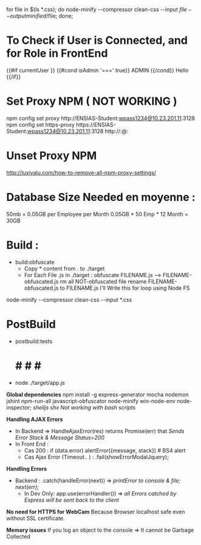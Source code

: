 for file in $(ls *.css); do  node-minify --compressor clean-css --input $file --output minified/$file; done;

# To Check if User is Connected, and for Role in FrontEnd
{{#if currentUser }} 
    {{#cond isAdmin '===' true}}
        ADMIN
    {{/cond}}
    Hello
{{/if}}


# Set Proxy NPM ( NOT WORKING )
npm config set proxy http://ENSIAS-Student:wpass1234@10.23.201.11:3128
npm config set https-proxy https://ENSIAS-Student:wpass1234@10.23.201.11:3128 http://<username>:<password>@<proxy-server-url>:<port>
# Unset Proxy NPM
http://luxiyalu.com/how-to-remove-all-npm-proxy-settings/

# Database Size Needed en moyenne :
50mb = 0.05GB per Employee per Month
0.05GB * 50 Emp * 12 Month = 30GB

# Build :
- build:obfuscate
    - Copy * content from . to ./target
    - For Each File .js in ./target :
        obfuscate FILENAME.js --> FILENAME-obfuscated.js
        rm all NOT-obfuscated file
        rename FILENAME-obfuscated.js to FILENAME.js
I'll Write this for loop using Node FS

node-minify --compressor clean-css --input *.css 
# PostBuild
- postbuild:tests 
    # # # # #
- node ./target/app.js


**Global dependencies**
npm install -g express-generator mocha nodemon jshint npm-run-all javascript-obfuscator node-minify win-node-env node-inspector; *shelljs shx Not working with bash scripts*

**Handling AJAX Errors**
- In Backend => HandleAjaxError(res) returns Promise(err) that *Sends Error Stack & Message Status=200*
- In Front End :
    - Cas 200 : if (data.error) alertError({message, stack}) # BS4 alert
    - Cas Ajax Error (Timeout.. ) : .fail(showErrorModalJquery);

**Handling Errors**
- Backend : .catch(handleError(next)) => *printError to console & file; next(err);*
    - In Dev Only: app.use(errorHandler()) => *all Errors catched by Express will be sent back to the client*

**No need for HTTPS for WebCam** Because Browser localhost safe even without SSL certificate.


**Memory issues**
If you log an object to the console => It cannot be Garbage Collected
